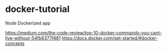 # docker-tutorial
Node Dockerized app

https://medium.com/the-code-review/top-10-docker-commands-you-cant-live-without-54fb6377f481
https://docs.docker.com/get-started/#docker-concepts
